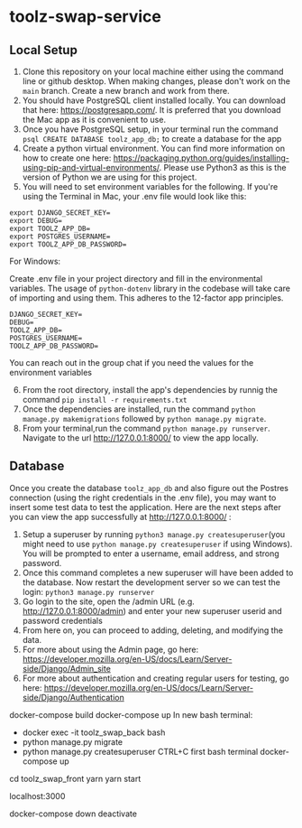# toolz-swap-service
## Local Setup
1. Clone this repository on your local machine either using the command line or github desktop. When making changes, please don't work on the `main` branch. Create a new branch and work from there. 
2. You should have PostgreSQL client installed locally. You can download that here: https://postgresapp.com/. It is preferred that you download the Mac app as it is convenient to use. 
3. Once you have PostgreSQL setup, in your terminal run the command `psql CREATE DATABASE toolz_app_db;` to create a database for the app
4. Create a python virtual environment. You can find more information on how to create one here: https://packaging.python.org/guides/installing-using-pip-and-virtual-environments/. Please use Python3 as this is the version of Python we are using for this project. 
5. You will need to set environment variables for the following. If you're using the Terminal in Mac, your .env file would look like this: <br>
```
export DJANGO_SECRET_KEY=
export DEBUG=
export TOOLZ_APP_DB=
export POSTGRES_USERNAME=
export TOOLZ_APP_DB_PASSWORD=
```
For Windows: <br>

Create .env file in your project directory and fill in the environmental variables. The usage of `python-dotenv` library in the codebase will take care of importing and using them. This adheres to the 12-factor app principles.
```
DJANGO_SECRET_KEY=
DEBUG=
TOOLZ_APP_DB=
POSTGRES_USERNAME=
TOOLZ_APP_DB_PASSWORD=
```
You can reach out in the group chat if you need the values for the environment variables

6. From the root directory, install the app's dependencies by runnig the command `pip install -r requirements.txt`
7. Once the dependencies are installed, run the command `python manage.py makemigrations` followed by `python manage.py migrate`. 
8. From your terminal,run the command `python manage.py runserver`. <br>
Navigate to the url http://127.0.0.1:8000/ to view the app locally. 

## Database
Once you create the database `toolz_app_db` and also figure out the Postres connection (using the right credentials in the .env file), you may want to insert some test data to test the application. Here are the next steps after you can view the app successfully at http://127.0.0.1:8000/ :
1. Setup a superuser by running `python3 manage.py createsuperuser`(you might need to use `python manage.py createsuperuser` if using Windows). You will be prompted to enter a username, email address, and strong password.
2. Once this command completes a new superuser will have been added to the database. Now restart the development server so we can test the login: `python3 manage.py runserver`
3. Go login to the site, open the /admin URL (e.g. http://127.0.0.1:8000/admin) and enter your new superuser userid and password credentials
4. From here on, you can proceed to adding, deleting, and modifying the data. 
5. For more about using the Admin page, go here: https://developer.mozilla.org/en-US/docs/Learn/Server-side/Django/Admin_site 
6. For more about authentication and creating regular users for testing, go here: https://developer.mozilla.org/en-US/docs/Learn/Server-side/Django/Authentication 


docker-compose build
docker-compose up
In new bash terminal:
- docker exec -it toolz_swap_back bash
- python manage.py migrate
- python manage.py createsuperuser
CTRL+C first bash terminal
docker-compose up

cd toolz_swap_front
yarn
yarn start

localhost:3000 

docker-compose down
deactivate